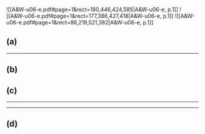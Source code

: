 
![[A&W-u06-e.pdf#page=1&rect=180,446,424,585|A&W-u06-e, p.1]]
![[A&W-u06-e.pdf#page=1&rect=177,386,427,418|A&W-u06-e, p.1]]
![[A&W-u06-e.pdf#page=1&rect=86,219,521,382|A&W-u06-e, p.1]]


## (a)




___
## (b)




## (c)
___




___
## (d)
